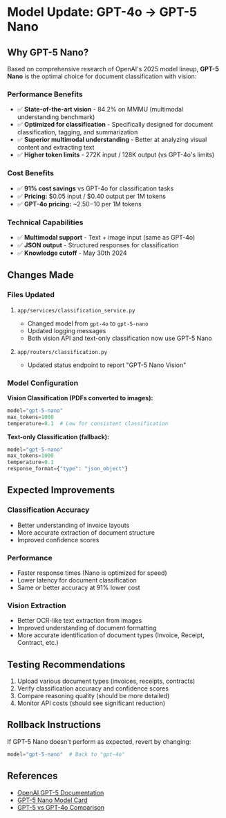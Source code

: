 # Model Update: GPT-4o → GPT-5 Nano

## Why GPT-5 Nano?

Based on comprehensive research of OpenAI's 2025 model lineup, **GPT-5 Nano** is the optimal choice for document classification with vision:

### Performance Benefits
- ✅ **State-of-the-art vision** - 84.2% on MMMU (multimodal understanding benchmark)
- ✅ **Optimized for classification** - Specifically designed for document classification, tagging, and summarization
- ✅ **Superior multimodal understanding** - Better at analyzing visual content and extracting text
- ✅ **Higher token limits** - 272K input / 128K output (vs GPT-4o's limits)

### Cost Benefits
- ✅ **91% cost savings** vs GPT-4o for classification tasks
- ✅ **Pricing:** $0.05 input / $0.40 output per 1M tokens
- ✅ **GPT-4o pricing:** ~$2.50-$10 per 1M tokens

### Technical Capabilities
- ✅ **Multimodal support** - Text + image input (same as GPT-4o)
- ✅ **JSON output** - Structured responses for classification
- ✅ **Knowledge cutoff** - May 30th 2024

## Changes Made

### Files Updated
1. `app/services/classification_service.py`
   - Changed model from `gpt-4o` to `gpt-5-nano`
   - Updated logging messages
   - Both vision API and text-only classification now use GPT-5 Nano

2. `app/routers/classification.py`
   - Updated status endpoint to report "GPT-5 Nano Vision"

### Model Configuration

**Vision Classification (PDFs converted to images):**
```python
model="gpt-5-nano"
max_tokens=1000
temperature=0.1  # Low for consistent classification
```

**Text-only Classification (fallback):**
```python
model="gpt-5-nano"
max_tokens=1000
temperature=0.1
response_format={"type": "json_object"}
```

## Expected Improvements

### Classification Accuracy
- Better understanding of invoice layouts
- More accurate extraction of document structure
- Improved confidence scores

### Performance
- Faster response times (Nano is optimized for speed)
- Lower latency for document classification
- Same or better accuracy at 91% lower cost

### Vision Extraction
- Better OCR-like text extraction from images
- Improved understanding of document formatting
- More accurate identification of document types (Invoice, Receipt, Contract, etc.)

## Testing Recommendations

1. Upload various document types (invoices, receipts, contracts)
2. Verify classification accuracy and confidence scores
3. Compare reasoning quality (should be more detailed)
4. Monitor API costs (should see significant reduction)

## Rollback Instructions

If GPT-5 Nano doesn't perform as expected, revert by changing:
```python
model="gpt-5-nano"  # Back to "gpt-4o"
```

## References
- [OpenAI GPT-5 Documentation](https://platform.openai.com/docs/models/gpt-5)
- [GPT-5 Nano Model Card](https://platform.openai.com/docs/models/gpt-5-nano)
- [GPT-5 vs GPT-4o Comparison](https://www.getpassionfruit.com/blog/chatgpt-5-vs-gpt-5-pro-vs-gpt-4o-vs-o3-performance-benchmark-comparison-recommendation-of-openai-s-2025-models)

